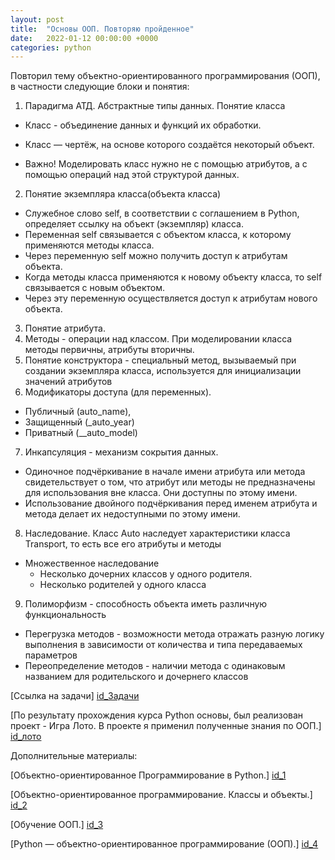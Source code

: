 ```yaml
---
layout: post
title:  "Основы ООП. Повторяю пройденное"
date:   2022-01-12 00:00:00 +0000
categories: python
---
```


Повторил тему объектно-ориентированного программирования (ООП), в частности следующие блоки и понятия:

1. Парадигма АТД. Абстрактные типы данных. Понятие класса

* Класс  - объединение данных и функций их обработки.
* Класс — чертёж, на основе которого создаётся некоторый объект.

* Важно! Моделировать класс нужно не с помощью атрибутов, а с помощью операций над этой структурой данных.

2. Понятие экземпляра класса(объекта класса)
* Служебное слово self, в соответствии с соглашением в Python, определяет ссылку на объект (экземпляр) 
класса. 
* Переменная self связывается с объектом класса, к которому применяются методы класса.
* Через переменную self можно получить доступ к атрибутам объекта.
* Когда методы класса применяются к новому объекту класса, то self связывается с новым объектом. 
* Через эту переменную осуществляется доступ к атрибутам нового объекта.

3. Понятие атрибута.
4. Методы - операции над классом.
   При моделировании класса методы первичны, атрибуты вторичны.
5. Понятие конструктора - специальный метод, вызываемый при создании экземпляра класса, используется для инициализации значений атрибутов
6. Модификаторы доступа (для переменных). 
* Публичный (auto_name), 
* Защищенный (_auto_year)
* Приватный (__auto_model)
7. Инкапсуляция - механизм сокрытия данных. 
* Одиночное подчёркивание в начале имени атрибута или метода свидетельствует о том, 
что атрибут или методы не предназначены для использования вне класса. 
Они доступны по этому имени. 
* Использование двойного подчёркивания перед именем атрибута и метода делает их недоступными по этому имени.

8. Наследование. Класс Auto наследует характеристики класса Transport, то есть все его атрибуты и методы
* Множественное наследование
  * Несколько дочерних классов у одного родителя.
  * Несколько родителей у одного класса
9. Полиморфизм - способность объекта иметь различную функциональность
* Перегрузка методов - возможности метода отражать разную логику выполнения в зависимости от количества и типа передаваемых параметров
* Переопределение методов - наличии метода с одинаковым названием для родительского и дочернего классов




[id_Задачи]: https://github.com/NikLaz25/Python_tasks_6
[Ссылка на задачи] [id_Задачи]

[id_лото]: https://github.com/NikLaz25/Game-Loto/blob/master/8.result.py
[По результату прохождения курса Python основы, был реализован проект - Игра Лото. В проекте я применил полученные знания по ООП.] [id_лото]

Дополнительные материалы:

[id_1]: https://python-scripts.com/object-oriented-programming-in-python
[Объектно-ориентированное Программирование в Python.] [id_1]

[id_2]: https://pythonworld.ru/osnovy/obektno-orientirovannoe-programmirovanie-obshhee-predstavlenie.html
[Объектно-ориентированное программирование. Классы и объекты.] [id_2]

[id_3]: https://younglinux.info/oopython/course
[Обучение ООП.] [id_3]

[id_4]: https://xn--80ahcjeib4ac4d.xn--p1ai/information/python_object_oriented_programming_oop/
[Python — объектно-ориентированное программирование (ООП).] [id_4]



